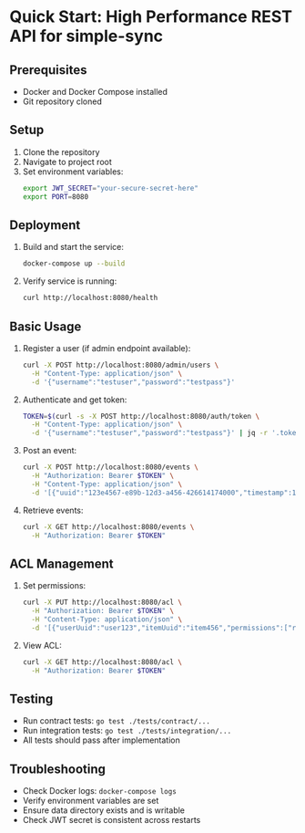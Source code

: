 # Quick Start: High Performance REST API for simple-sync

## Prerequisites
- Docker and Docker Compose installed
- Git repository cloned

## Setup
1. Clone the repository
2. Navigate to project root
3. Set environment variables:
   ```bash
   export JWT_SECRET="your-secure-secret-here"
   export PORT=8080
   ```

## Deployment
1. Build and start the service:
   ```bash
   docker-compose up --build
   ```

2. Verify service is running:
   ```bash
   curl http://localhost:8080/health
   ```

## Basic Usage
1. Register a user (if admin endpoint available):
   ```bash
   curl -X POST http://localhost:8080/admin/users \
     -H "Content-Type: application/json" \
     -d '{"username":"testuser","password":"testpass"}'
   ```

2. Authenticate and get token:
   ```bash
   TOKEN=$(curl -s -X POST http://localhost:8080/auth/token \
     -H "Content-Type: application/json" \
     -d '{"username":"testuser","password":"testpass"}' | jq -r '.token')
   ```

3. Post an event:
   ```bash
   curl -X POST http://localhost:8080/events \
     -H "Authorization: Bearer $TOKEN" \
     -H "Content-Type: application/json" \
     -d '[{"uuid":"123e4567-e89b-12d3-a456-426614174000","timestamp":1640995200,"userUuid":"user123","itemUuid":"item456","action":"create","payload":"{}"}]'
   ```

4. Retrieve events:
   ```bash
   curl -X GET http://localhost:8080/events \
     -H "Authorization: Bearer $TOKEN"
   ```

## ACL Management
1. Set permissions:
   ```bash
   curl -X PUT http://localhost:8080/acl \
     -H "Authorization: Bearer $TOKEN" \
     -H "Content-Type: application/json" \
     -d '[{"userUuid":"user123","itemUuid":"item456","permissions":["read","write"]}]'
   ```

2. View ACL:
   ```bash
   curl -X GET http://localhost:8080/acl \
     -H "Authorization: Bearer $TOKEN"
   ```

## Testing
- Run contract tests: `go test ./tests/contract/...`
- Run integration tests: `go test ./tests/integration/...`
- All tests should pass after implementation

## Troubleshooting
- Check Docker logs: `docker-compose logs`
- Verify environment variables are set
- Ensure data directory exists and is writable
- Check JWT secret is consistent across restarts